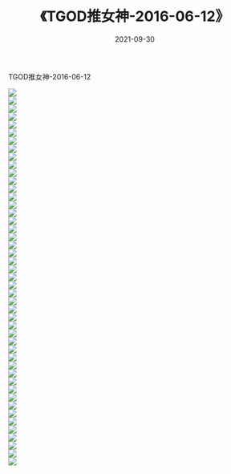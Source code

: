 ﻿---
layout: post
title:  《TGOD推女神-2016-06-12》
date:   2021-09-30
img: http://img.660000.xyz/Sharelink/网络美图/2021/TGOD推女神-2016-06-12/000.jpg
categories: [美女, 清纯, 唯美]
---

TGOD推女神-2016-06-12

  ![](http://img.660000.xyz/Sharelink/网络美图/2021/TGOD推女神-2016-06-12/001.jpg) <br> ![](http://img.660000.xyz/Sharelink/网络美图/2021/TGOD推女神-2016-06-12/002.jpg) <br> ![](http://img.660000.xyz/Sharelink/网络美图/2021/TGOD推女神-2016-06-12/003.jpg) <br> ![](http://img.660000.xyz/Sharelink/网络美图/2021/TGOD推女神-2016-06-12/004.jpg) <br> ![](http://img.660000.xyz/Sharelink/网络美图/2021/TGOD推女神-2016-06-12/005.jpg) <br> ![](http://img.660000.xyz/Sharelink/网络美图/2021/TGOD推女神-2016-06-12/006.jpg) <br> ![](http://img.660000.xyz/Sharelink/网络美图/2021/TGOD推女神-2016-06-12/007.jpg) <br> ![](http://img.660000.xyz/Sharelink/网络美图/2021/TGOD推女神-2016-06-12/008.jpg) <br> ![](http://img.660000.xyz/Sharelink/网络美图/2021/TGOD推女神-2016-06-12/009.jpg) <br> ![](http://img.660000.xyz/Sharelink/网络美图/2021/TGOD推女神-2016-06-12/010.jpg) <br> ![](http://img.660000.xyz/Sharelink/网络美图/2021/TGOD推女神-2016-06-12/011.jpg) <br> ![](http://img.660000.xyz/Sharelink/网络美图/2021/TGOD推女神-2016-06-12/012.jpg) <br> ![](http://img.660000.xyz/Sharelink/网络美图/2021/TGOD推女神-2016-06-12/013.jpg) <br> ![](http://img.660000.xyz/Sharelink/网络美图/2021/TGOD推女神-2016-06-12/014.jpg) <br> ![](http://img.660000.xyz/Sharelink/网络美图/2021/TGOD推女神-2016-06-12/015.jpg) <br> ![](http://img.660000.xyz/Sharelink/网络美图/2021/TGOD推女神-2016-06-12/016.jpg) <br> ![](http://img.660000.xyz/Sharelink/网络美图/2021/TGOD推女神-2016-06-12/017.jpg) <br> ![](http://img.660000.xyz/Sharelink/网络美图/2021/TGOD推女神-2016-06-12/018.jpg) <br> ![](http://img.660000.xyz/Sharelink/网络美图/2021/TGOD推女神-2016-06-12/019.jpg) <br> ![](http://img.660000.xyz/Sharelink/网络美图/2021/TGOD推女神-2016-06-12/020.jpg) <br> ![](http://img.660000.xyz/Sharelink/网络美图/2021/TGOD推女神-2016-06-12/021.jpg) <br> ![](http://img.660000.xyz/Sharelink/网络美图/2021/TGOD推女神-2016-06-12/022.jpg) <br> ![](http://img.660000.xyz/Sharelink/网络美图/2021/TGOD推女神-2016-06-12/023.jpg) <br> ![](http://img.660000.xyz/Sharelink/网络美图/2021/TGOD推女神-2016-06-12/024.jpg) <br> ![](http://img.660000.xyz/Sharelink/网络美图/2021/TGOD推女神-2016-06-12/025.jpg) <br> ![](http://img.660000.xyz/Sharelink/网络美图/2021/TGOD推女神-2016-06-12/026.jpg) <br> ![](http://img.660000.xyz/Sharelink/网络美图/2021/TGOD推女神-2016-06-12/027.jpg) <br> ![](http://img.660000.xyz/Sharelink/网络美图/2021/TGOD推女神-2016-06-12/028.jpg) <br> ![](http://img.660000.xyz/Sharelink/网络美图/2021/TGOD推女神-2016-06-12/029.jpg) <br> ![](http://img.660000.xyz/Sharelink/网络美图/2021/TGOD推女神-2016-06-12/030.jpg) <br> ![](http://img.660000.xyz/Sharelink/网络美图/2021/TGOD推女神-2016-06-12/031.jpg) <br> ![](http://img.660000.xyz/Sharelink/网络美图/2021/TGOD推女神-2016-06-12/032.jpg) <br> ![](http://img.660000.xyz/Sharelink/网络美图/2021/TGOD推女神-2016-06-12/033.jpg) <br> ![](http://img.660000.xyz/Sharelink/网络美图/2021/TGOD推女神-2016-06-12/034.jpg) <br> ![](http://img.660000.xyz/Sharelink/网络美图/2021/TGOD推女神-2016-06-12/035.jpg) <br> ![](http://img.660000.xyz/Sharelink/网络美图/2021/TGOD推女神-2016-06-12/036.jpg) <br> ![](http://img.660000.xyz/Sharelink/网络美图/2021/TGOD推女神-2016-06-12/037.jpg) <br> ![](http://img.660000.xyz/Sharelink/网络美图/2021/TGOD推女神-2016-06-12/038.jpg) <br> ![](http://img.660000.xyz/Sharelink/网络美图/2021/TGOD推女神-2016-06-12/039.jpg) <br> ![](http://img.660000.xyz/Sharelink/网络美图/2021/TGOD推女神-2016-06-12/040.jpg) <br> ![](http://img.660000.xyz/Sharelink/网络美图/2021/TGOD推女神-2016-06-12/041.jpg) <br> ![](http://img.660000.xyz/Sharelink/网络美图/2021/TGOD推女神-2016-06-12/042.jpg) <br> ![](http://img.660000.xyz/Sharelink/网络美图/2021/TGOD推女神-2016-06-12/043.jpg) <br> ![](http://img.660000.xyz/Sharelink/网络美图/2021/TGOD推女神-2016-06-12/044.jpg) <br> ![](http://img.660000.xyz/Sharelink/网络美图/2021/TGOD推女神-2016-06-12/045.jpg) <br> ![](http://img.660000.xyz/Sharelink/网络美图/2021/TGOD推女神-2016-06-12/046.jpg) <br> ![](http://img.660000.xyz/Sharelink/网络美图/2021/TGOD推女神-2016-06-12/047.jpg) <br>
